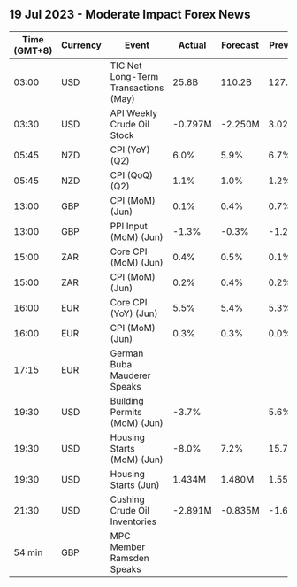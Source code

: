 ## 19 Jul 2023 - Moderate Impact Forex News
| Time (GMT+8) | Currency | Event | Actual | Forecast | Previous |
|------|----------|-------|--------|----------|----------|
| 03:00 | USD | TIC Net Long-Term Transactions (May) | 25.8B | 110.2B | 127.8B |
| 03:30 | USD | API Weekly Crude Oil Stock | -0.797M | -2.250M | 3.026M |
| 05:45 | NZD | CPI (YoY) (Q2) | 6.0% | 5.9% | 6.7% |
| 05:45 | NZD | CPI (QoQ) (Q2) | 1.1% | 1.0% | 1.2% |
| 13:00 | GBP | CPI (MoM) (Jun) | 0.1% | 0.4% | 0.7% |
| 13:00 | GBP | PPI Input (MoM) (Jun) | -1.3% | -0.3% | -1.2% |
| 15:00 | ZAR | Core CPI (MoM) (Jun) | 0.4% | 0.5% | 0.1% |
| 15:00 | ZAR | CPI (MoM) (Jun) | 0.2% | 0.4% | 0.2% |
| 16:00 | EUR | Core CPI (YoY) (Jun) | 5.5% | 5.4% | 5.3% |
| 16:00 | EUR | CPI (MoM) (Jun) | 0.3% | 0.3% | 0.0% |
| 17:15 | EUR | German Buba Mauderer Speaks |  |  |  |
| 19:30 | USD | Building Permits (MoM) (Jun) | -3.7% |  | 5.6% |
| 19:30 | USD | Housing Starts (MoM) (Jun) | -8.0% | 7.2% | 15.7% |
| 19:30 | USD | Housing Starts (Jun) | 1.434M | 1.480M | 1.559M |
| 21:30 | USD | Cushing Crude Oil Inventories | -2.891M | -0.835M | -1.605M |
| 54 min | GBP | MPC Member Ramsden Speaks |  |  |  |
